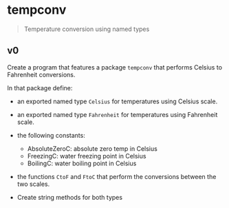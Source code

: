 # tempconv
> Temperature conversion using named types

## v0

Create a program that features a package `tempconv` that performs Celsius to Fahrenheit conversions.

In that package define:
  + an exported named type `Celsius` for temperatures using Celsius scale.
  + an exported named type `Fahrenheit` for temperatures using Fahrenheit scale.
  + the following constants:
    + AbsoluteZeroC: absolute zero temp in Celsius
    + FreezingC: water freezing point in Celsius
    + BoilingC: water boiling point in Celsius
  + the functions `CtoF` and `FtoC` that perform the conversions between the two scales.

  + Create string methods for both types